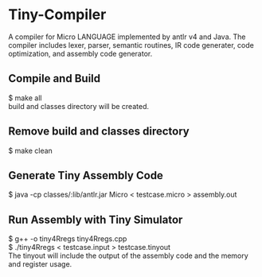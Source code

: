 # Tiny-Compiler
A compiler for Micro LANGUAGE implemented by antlr v4 and Java. The compiler includes lexer, parser, semantic routines, IR code generater, code optimization, and assembly code generator.
## Compile and Build
$ make all<br />
build and classes directory will be created.
## Remove build and classes directory
$ make clean
## Generate Tiny Assembly Code
$ java -cp classes/:lib/antlr.jar Micro < testcase.micro > assembly.out
## Run Assembly with Tiny Simulator
$ g++ -o tiny4Rregs tiny4Rregs.cpp <br />
$ ./tiny4Rregs < testcase.input > testcase.tinyout <br />
The tinyout will include the output of the assembly code and the memory and register usage.
